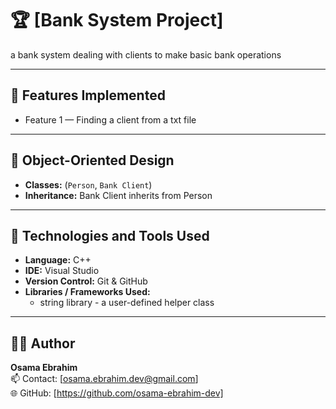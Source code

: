 
# 🏆 [Bank System Project]


a bank system dealing with clients to make basic bank operations 


---

## 🚀 Features Implemented
- Feature 1 — Finding a client from a txt file  


---

## 🧱 Object-Oriented Design 

- **Classes:** (`Person`, `Bank Client`)  
- **Inheritance:** Bank Client inherits from Person

---

## 🧰 Technologies and Tools Used

- **Language:**  C++
- **IDE:**   Visual Studio 
- **Version Control:** Git & GitHub  
- **Libraries / Frameworks Used:**  
  - string library - a user-defined helper class   

---

## 👨‍💻 Author
**Osama Ebrahim**  
📫 Contact: [osama.ebrahim.dev@gmail.com]  
🌐 GitHub: [https://github.com/osama-ebrahim-dev]


